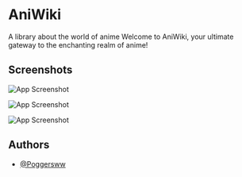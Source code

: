 # AniWiki
A library about the world of anime
Welcome to AniWiki, your ultimate gateway to the enchanting realm of anime! 

## Screenshots

![App Screenshot](https://i.ibb.co/0MJMkMF/Opera-Snapshot-2024-01-13-215750-127-0-0-1.png)

![App Screenshot](https://i.ibb.co/R0fy6nk/Opera-Snapshot-2024-01-15-092200-127-0-0-1.png)

![App Screenshot](https://i.ibb.co/rMSfLGY/Opera-Snapshot-2024-01-15-092254-127-0-0-1.png)

## Authors

- [@Poggersww](https://www.github.com/poggersww)
